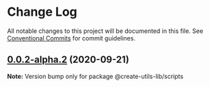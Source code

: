 # Change Log

All notable changes to this project will be documented in this file.
See [Conventional Commits](https://conventionalcommits.org) for commit guidelines.

## [0.0.2-alpha.2](https://github.com/Mrlyjoutlook/create-utils-lib/compare/@create-utils-lib/scripts@0.0.2-alpha.1...@create-utils-lib/scripts@0.0.2-alpha.2) (2020-09-21)

**Note:** Version bump only for package @create-utils-lib/scripts

